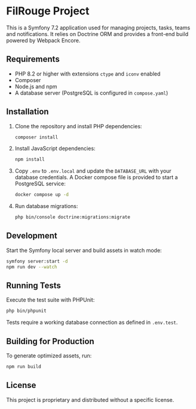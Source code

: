 # FilRouge Project

This is a Symfony 7.2 application used for managing projects, tasks, teams and notifications. It relies on Doctrine ORM and provides a front-end build powered by Webpack Encore.

## Requirements

- PHP 8.2 or higher with extensions `ctype` and `iconv` enabled
- Composer
- Node.js and npm
- A database server (PostgreSQL is configured in `compose.yaml`)

## Installation

1. Clone the repository and install PHP dependencies:

   ```bash
   composer install
   ```

2. Install JavaScript dependencies:

   ```bash
   npm install
   ```

3. Copy `.env` to `.env.local` and update the `DATABASE_URL` with your database credentials. A Docker compose file is provided to start a PostgreSQL service:

   ```bash
   docker compose up -d
   ```

4. Run database migrations:

   ```bash
   php bin/console doctrine:migrations:migrate
   ```

## Development

Start the Symfony local server and build assets in watch mode:

```bash
symfony server:start -d
npm run dev --watch
```

## Running Tests

Execute the test suite with PHPUnit:

```bash
php bin/phpunit
```

Tests require a working database connection as defined in `.env.test`.

## Building for Production

To generate optimized assets, run:

```bash
npm run build
```

## License

This project is proprietary and distributed without a specific license.

